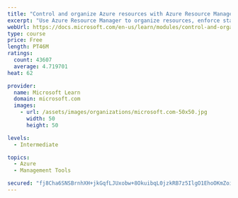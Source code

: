 ```yaml
---
title: "Control and organize Azure resources with Azure Resource Manager"
excerpt: "Use Azure Resource Manager to organize resources, enforce standards, and protect critical assets from deletion."
webUrl: https://docs.microsoft.com/en-us/learn/modules/control-and-organize-with-azure-resource-manager/
type: course
price: Free
length: PT46M
ratings:
  count: 43607
  average: 4.719701
heat: 62

provider:
  name: Microsoft Learn
  domain: microsoft.com
  images:
    - url: /assets/images/organizations/microsoft.com-50x50.jpg
      width: 50
      height: 50

levels:
  - Intermediate

topics:
  - Azure
  - Management Tools

secured: "fj8Cha6SNSBrnhXH+jkGqfLJUxobw+8OkuibqL0jzkRB7z5IlgO1EhoOKmZoiCNBbHEDioe1tW7bR7eqpVeDvwUn11aHRm3t9e2dSnDaLrck+q8r01pCpc2aRbwOaiRq2Cj+LrcTF3P1rAwxzN63jV6MGZ58jU4yBW9h5AlJ/f7de/kmxs1752St3zu4EgCusCEOUzKG/heFxXDxiWfRi7bJpTW9JxgsC7lTrnEjL8lTpXkzPqMEzSb+dgqvxt7oEZ+wpXMdj1S0VLOZQTFUPNg9Qh1iwgAVZKB/ac9hGWiy1SxqfdOgh3DmEih3U7YL+IF2S6uzzZNmgU5eREMT8WiAMt38bAHOeF4XKSz+qZ3nWL8kmYp7qfL0DLycNo2knfsmTMUixb5BTJ1lrtFY07XXCoZg77O4jKAvzWqhJzC14rR0eKWEpxx0qIcWFl0q;1Ao2sn1Gqb2JHIxY5kwm+g=="
---
```


